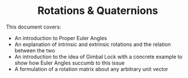 <h1 align="center">Rotations & Quaternions</h1>

This document covers:
- An introduction to Proper Euler Angles
- An explanation of intrinsic and extrinsic rotations and the relation between the two
- An introduction to the idea of Gimbal Lock with a concrete example to show how Euler Angles succumb to this issue
- A formulation of a rotation matrix about any arbitrary unit vector